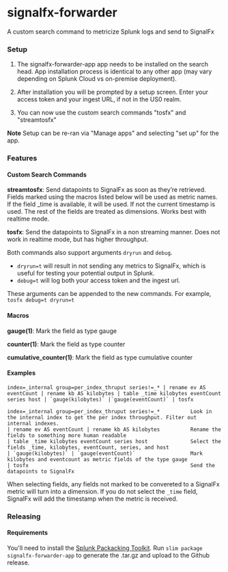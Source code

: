 # signalfx-forwarder
A custom search command to metricize Splunk logs and send to SignalFx


### Setup
1. The signalfx-forwarder-app app needs to be installed on the search head. App installation process
   is identical to any other app (may vary depending on Splunk Cloud vs on-premise
   deployment).

2. After installation you will be prompted by a setup screen. Enter your access token 
   and your ingest URL, if not in the US0 realm.

3. You can now use the custom search commands "tosfx" and "streamtosfx"

**Note** Setup can be re-ran via "Manage apps" and selecting "set up" for the app.

### Features

#### Custom Search Commands

**streamtosfx**: Send datapoints to SignalFx as soon as they’re retrieved.
                 Fields marked using the macros listed below will be used as metric names. If
                 the field _time is available, it will be used. If not the current timestamp is used.
                 The rest of the fields are treated as dimensions. Works best with realtime mode.

**tosfx**:       Send the datapoints to SignalFx in a non streaming manner.
                 Does not work in realtime mode, but has higher throughput.

Both commands also support arguments `dryrun` and `debug`.
- `dryrun=t` will result in not sending any metrics to SignalFx, which is useful for
testing your potential output in Splunk.
- `debug=t` will log both your access token and the ingest url.

These arguments can be appended to the new commands. For example, `tosfx debug=t dryrun=t`

#### Macros

**gauge(1)**:   Mark the field as type gauge

**counter(1)**: Mark the field as type counter

**cumulative_counter(1)**: Mark the field as type cumulative counter


#### Examples


```
index=_internal group=per_index_thruput series!=_* | rename ev AS eventCount | rename kb AS kilobytes | table _time kilobytes eventCount series host | `gauge(kilobytes)` |`gauge(eventCount)` | tosfx
```

```
index=_internal group=per_index_thruput series!=_*          Look in the internal index to get the per index throughput. Filter out internal indexes.
| rename ev AS eventCount | rename kb AS kilobytes          Rename the fields to something more human readable
| table _time kilobytes eventCount series host              Select the fields _time, kilobytes, eventCount, series, and host
| `gauge(kilobytes)` | `gauge(eventCount)`                  Mark kilobytes and eventcount as metric fields of the type gauge
| tosfx                                                     Send the datapoints to SignalFx
```

When selecting fields, any fields not marked to be convereted to a SignalFx metric will turn into a dimension.
If you do not select the `_time` field, SignalFx will add the timestamp when the metric is received.


### Releasing

#### Requirements
You'll need to install the [Splunk Packacking Toolkit](https://dev.splunk.com/enterprise/docs/releaseapps/packagingtoolkit/installpkgtoolkit).
Run `slim package signalfx-forwarder-app` to generate the .tar.gz and upload to the Github release.
